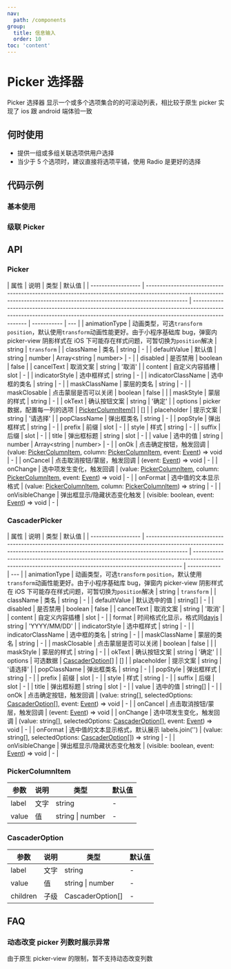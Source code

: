 ```yaml
---
nav:
  path: /components
group:
  title: 信息输入
  order: 10
toc: 'content'
---
```


# Picker 选择器

Picker 选择器 显示一个或多个选项集合的的可滚动列表，相比较于原生 picker 实现了 ios 跟 android 端体验一致

## 何时使用

- 提供一组或多组关联选项供用户选择
- 当少于 5 个选项时，建议直接将选项平铺，使用 Radio 是更好的选择

## 代码示例

### 基本使用

<code src='pages/Picker/index'></code>

### 级联 Picker

<code src='pages/CascaderPicker/index'></code>

## API

### Picker

| 属性               | 说明                                                                                                                                                                        | 类型                                                                                                                                                                           | 默认值      |
| ------------------ | --------------------------------------------------------------------------------------------------------------------------------------------------------------------------- | ------------------------------------------------------------------------------------------------------------------------------------------------------------------------------ | ----------- | --- |
| animationType      | 动画类型，可选`transform` `position`，默认使用`transform`动画性能更好。由于小程序基础库 bug，弹窗内 picker-view 阴影样式在 iOS 下可能存在样式问题，可暂切换为`position`解决 | string                                                                                                                                                                         | `transform` |
| className          | 类名                                                                                                                                                                        | string                                                                                                                                                                         | -           |
| defaultValue       | 默认值                                                                                                                                                                      | string \| number \| Array\<string \| number\>                                                                                                                                  | -           |
| disabled           | 是否禁用                                                                                                                                                                    | boolean                                                                                                                                                                        | false       |
| cancelText         | 取消文案                                                                                                                                                                    | string                                                                                                                                                                         | '取消'      |
| content            | 自定义内容插槽                                                                                                                                                              | slot                                                                                                                                                                           | -           |
| indicatorStyle     | 选中框样式                                                                                                                                                                  | string                                                                                                                                                                         | -           |
| indicatorClassName | 选中框的类名                                                                                                                                                                | string                                                                                                                                                                         | -           |
| maskClassName      | 蒙层的类名                                                                                                                                                                  | string                                                                                                                                                                         | -           |
| maskClosable       | 点击蒙层是否可以关闭                                                                                                                                                        | boolean                                                                                                                                                                        | false       |     |
| maskStyle          | 蒙层的样式                                                                                                                                                                  | string                                                                                                                                                                         | -           |
| okText             | 确认按钮文案                                                                                                                                                                | string                                                                                                                                                                         | '确定'      |
| options            | picker 数据，配置每一列的选项                                                                                                                                               | [PickerColumnItem](#pickercolumnitem)[]                                                                                                                                        | []          |
| placeholder        | 提示文案                                                                                                                                                                    | string                                                                                                                                                                         | '请选择'    |
| popClassName       | 弹出框类名                                                                                                                                                                  | string                                                                                                                                                                         | -           |
| popStyle           | 弹出框样式                                                                                                                                                                  | string                                                                                                                                                                         | -           |
| prefix             | 前缀                                                                                                                                                                        | slot                                                                                                                                                                           | -           |
| style              | 样式                                                                                                                                                                        | string                                                                                                                                                                         | -           |
| suffix             | 后缀                                                                                                                                                                        | slot                                                                                                                                                                           | -           |
| title              | 弹出框标题                                                                                                                                                                  | string \| slot                                                                                                                                                                 | -           |
| value              | 选中的值                                                                                                                                                                    | string \| number \| Array\<string \| number\>                                                                                                                                  | -           |
| onOk               | 点击确定按钮，触发回调                                                                                                                                                      | (value: [PickerColumnItem](#pickercolumnitem), column: [PickerColumnItem](#pickercolumnitem), event: [Event](https://opendocs.alipay.com/mini/framework/event-object)) => void | -           |
| onCancel           | 点击取消按钮/蒙层，触发回调                                                                                                                                                 | (event: [Event](https://opendocs.alipay.com/mini/framework/event-object)) => void                                                                                              | -           |
| onChange           | 选中项发生变化，触发回调                                                                                                                                                    | (value: [PickerColumnItem](#pickercolumnitem), column: [PickerColumnItem](#pickercolumnitem), event: [Event](https://opendocs.alipay.com/mini/framework/event-object)) => void | -           |
| onFormat           | 选中值的文本显示格式                                                                                                                                                        | (value: [PickerColumnItem](#pickercolumnitem), column: [PickerColumnItem](#pickercolumnitem)) => string                                                                        | -           |
| onVisibleChange    | 弹出框显示/隐藏状态变化触发                                                                                                                                                 | (visible: boolean, event: [Event](https://opendocs.alipay.com/mini/framework/event-object)) => void                                                                            | -           |

### CascaderPicker

| 属性               | 说明                                                                                                                                                                        | 类型                                                                                                                                                     | 默认值       |
| ------------------ | --------------------------------------------------------------------------------------------------------------------------------------------------------------------------- | -------------------------------------------------------------------------------------------------------------------------------------------------------- | ------------ | --- |
| animationType      | 动画类型，可选`transform` `position`，默认使用`transform`动画性能更好。由于小程序基础库 bug，弹窗内 picker-view 阴影样式在 iOS 下可能存在样式问题，可暂切换为`position`解决 | string                                                                                                                                                   | `transform`  |
| className          | 类名                                                                                                                                                                        | string                                                                                                                                                   | -            |
| defaultValue       | 默认选中的值                                                                                                                                                                | string[]                                                                                                                                                 | -            |
| disabled           | 是否禁用                                                                                                                                                                    | boolean                                                                                                                                                  | false        |
| cancelText         | 取消文案                                                                                                                                                                    | string                                                                                                                                                   | '取消'       |
| content            | 自定义内容插槽                                                                                                                                                              | slot                                                                                                                                                     | -            |
| format             | 时间格式化显示，格式同[dayjs](https://day.js.org/docs/zh-CN/display/format)                                                                                                 | string                                                                                                                                                   | 'YYYY/MM/DD' |
| indicatorStyle     | 选中框样式                                                                                                                                                                  | string                                                                                                                                                   | -            |
| indicatorClassName | 选中框的类名                                                                                                                                                                | string                                                                                                                                                   | -            |
| maskClassName      | 蒙层的类名                                                                                                                                                                  | string                                                                                                                                                   | -            |
| maskClosable       | 点击蒙层是否可以关闭                                                                                                                                                        | boolean                                                                                                                                                  | false        |     |
| maskStyle          | 蒙层的样式                                                                                                                                                                  | string                                                                                                                                                   | -            |
| okText             | 确认按钮文案                                                                                                                                                                | string                                                                                                                                                   | '确定'       |
| options            | 可选数据                                                                                                                                                                    | [CascaderOption](#cascaderoption)[]                                                                                                                      | []           |
| placeholder        | 提示文案                                                                                                                                                                    | string                                                                                                                                                   | '请选择'     |
| popClassName       | 弹出框类名                                                                                                                                                                  | string                                                                                                                                                   | -            |
| popStyle           | 弹出框样式                                                                                                                                                                  | string                                                                                                                                                   | -            |
| prefix             | 前缀                                                                                                                                                                        | slot                                                                                                                                                     | -            |
| style              | 样式                                                                                                                                                                        | string                                                                                                                                                   | -            |
| suffix             | 后缀                                                                                                                                                                        | slot                                                                                                                                                     | -            |
| title              | 弹出框标题                                                                                                                                                                  | string \| slot                                                                                                                                           | -            |
| value              | 选中的值                                                                                                                                                                    | string[]                                                                                                                                                 | -            |
| onOk               | 点击确定按钮，触发回调                                                                                                                                                      | (value: string[], selectedOptions: [CascaderOption](#cascaderoption)[], event: [Event](https://opendocs.alipay.com/mini/framework/event-object)) => void | -            |
| onCancel           | 点击取消按钮/蒙层，触发回调                                                                                                                                                 | (event: [Event](https://opendocs.alipay.com/mini/framework/event-object)) => void                                                                        |
| onChange           | 选中项发生变化，触发回调                                                                                                                                                    | (value: string[], selectedOptions: [CascaderOption](#cascaderoption)[], event: [Event](https://opendocs.alipay.com/mini/framework/event-object)) => void | -            |
| onFormat           | 选中值的文本显示格式，默认展示 labels.join('')                                                                                                                              | (value: string[], selectedOptions: [CascaderOption](#cascaderoption)[]) => string                                                                        | -            |
| onVisibleChange    | 弹出框显示/隐藏状态变化触发                                                                                                                                                 | (visible: boolean, event: [Event](https://opendocs.alipay.com/mini/framework/event-object)) => void                                                      | -            |

### PickerColumnItem

| 参数  | 说明 | 类型             | 默认值 |
| ----- | ---- | ---------------- | ------ |
| label | 文字 | string           | -      |
| value | 值   | string \| number | -      |

### CascaderOption

| 参数     | 说明 | 类型             | 默认值 |
| -------- | ---- | ---------------- | ------ |
| label    | 文字 | string           | -      |
| value    | 值   | string \| number | -      |
| children | 子级 | CascaderOption[] | -      |

## FAQ

### 动态改变 picker 列数时展示异常

由于原生 picker-view 的限制，暂不支持动态改变列数
